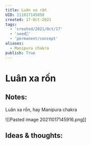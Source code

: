 ```yaml
---
title: Luân xa rốn
UID: 211017145850
created: 17-Oct-2021
tags:
  - 'created/2021/Oct/17'
  - 'seed🥜'
  - 'permanent/concept'
aliases:
  - Manipura chakra
publish: True
---
```

# Luân xa rốn

## Notes:
Luân xa rốn, hay Manipura chakra

![[Pasted image 20211017145916.png]]

## Ideas & thoughts:


